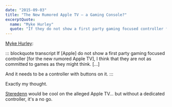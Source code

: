 ```yaml
---
date: "2015-09-03"
title: "The New Rumored Apple TV — a Gaming Console?"
excerptQuote:
  name: "Myke Hurley"
  quote: "If they do not show a first party gaming focused controller for the new Apple TV, I think that they are not as committed to games as they might think."
---
```


[Myke Hurley](https://overcast.fm/+CHZ-L5Yhc/1:04:59):

::: blockquote transcript
If [Apple] do not show a first party gaming focused controller [for the new rumored Apple TV], I think that they are not as committed to games as they might think. […]

And it needs to be a controller with buttons on it.
:::

Exactly my thought.

[Steredenn](http://steredenn.pixelnest.io) would be cool on the alleged Apple TV… but without a dedicated controller, it's a no go.
